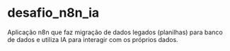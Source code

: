 # desafio_n8n_ia
Aplicação n8n que faz migração de dados legados (planilhas) para banco de dados e utiliza IA para interagir com os próprios dados. 
